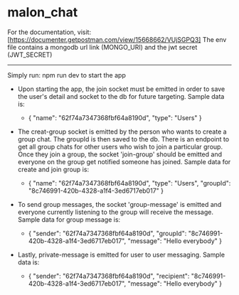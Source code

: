 # malon_chat

For the documentation, visit: [https://documenter.getpostman.com/view/15668662/VUjSGPQ3]
The env file contains a mongodb url link (MONGO_URI) and the jwt secret (JWT_SECRET)

---
Simply run: npm run dev to start the app

- Upon starting the app, the join socket must be emitted in order to save the user's detail and socket to the db for future targeting. Sample data is: 

    - {
    "name": "62f74a7347368fbf64a8190d",
    "type": "Users"
}

- The creat-group socket is emitted by the person who wants to create a group chat. The groupId is then saved to the db. There is an endpoint to get all group chats for other users who wish to join a particular group. Once they join a group, the socket 'join-group' should be emitted and everyone on the group get notified someone has joined. Sample data for create and join group is:

    - {
    "name": "62f74a7347368fbf64a8190d",
    "type": "Users",
    "groupId": "8c746991-420b-4328-a1f4-3ed6717eb017"
}

- To send group messages, the socket 'group-message' is emitted and everyone currently listening to the group will receive the message. Sample data for group message is:

    - {
    "sender": "62f74a7347368fbf64a8190d",
    "groupId": "8c746991-420b-4328-a1f4-3ed6717eb017",
    "message": "Hello everybody"
}

- Lastly, private-message is emitted for user to user messaging. Sample data is: 

    - {
    "sender": "62f74a7347368fbf64a8190d",
    "recipient": "8c746991-420b-4328-a1f4-3ed6717eb017",
    "message": "Hello everybody"
}
